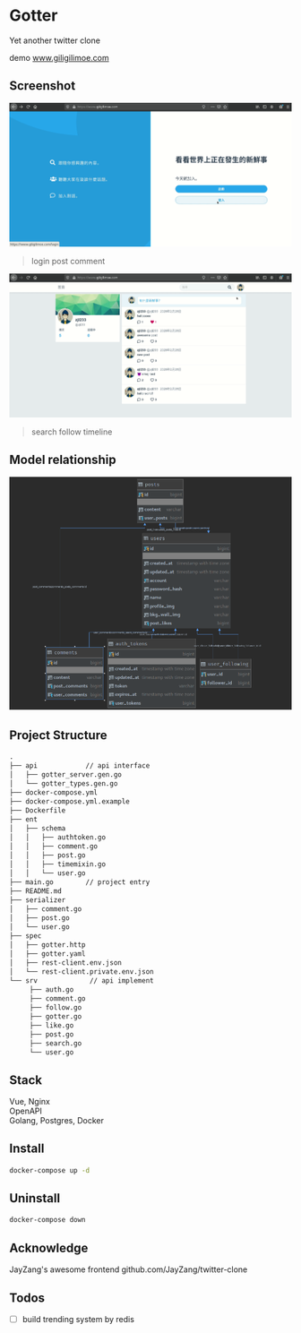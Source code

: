 # Gotter 

Yet another twitter clone

demo www.giligilimoe.com

## Screenshot

![login_post_comment](./img/login_post_comment.gif)
> login post comment


![search_follow_timeline](./img/search_follow_timeline.gif)
> search follow timeline


## Model relationship

![model_relationship](./img/gotter_model_relation.png)


## Project Structure

```
.
├── api            // api interface
│   ├── gotter_server.gen.go  
│   └── gotter_types.gen.go
├── docker-compose.yml
├── docker-compose.yml.example
├── Dockerfile
├── ent
│   ├── schema
│   │   ├── authtoken.go
│   │   ├── comment.go
│   │   ├── post.go
│   │   ├── timemixin.go
│   │   └── user.go
├── main.go        // project entry
├── README.md
├── serializer    
│   ├── comment.go
│   ├── post.go
│   └── user.go
├── spec
│   ├── gotter.http
│   ├── gotter.yaml
│   ├── rest-client.env.json
│   └── rest-client.private.env.json
└── srv             // api implement
     ├── auth.go
     ├── comment.go
     ├── follow.go
     ├── gotter.go
     ├── like.go
     ├── post.go
     ├── search.go
     └── user.go
```

## Stack

Vue, Nginx  
OpenAPI  
Golang, Postgres, Docker

## Install

```bash
docker-compose up -d
```

## Uninstall

```bash
docker-compose down 
```

## Acknowledge

JayZang's awesome frontend github.com/JayZang/twitter-clone

## Todos

- [ ] build trending system by redis

